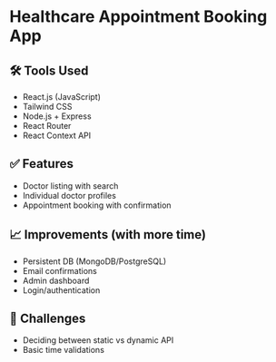 # Healthcare Appointment Booking App

## 🛠️ Tools Used

- React.js (JavaScript)
- Tailwind CSS
- Node.js + Express
- React Router
- React Context API

## ✅ Features

- Doctor listing with search
- Individual doctor profiles
- Appointment booking with confirmation

## 📈 Improvements (with more time)

- Persistent DB (MongoDB/PostgreSQL)
- Email confirmations
- Admin dashboard
- Login/authentication

## 🧩 Challenges

- Deciding between static vs dynamic API
- Basic time validations
